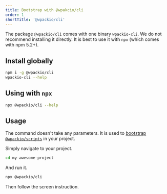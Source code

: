```yaml
---
title: Bootstrap with @wpakcio/cli
order: 1
shortTitle: '@wpackio/cli'
---
```


The package `@wpackio/cli` comes with one binary `wpackio-cli`. We do not
recommend installing it directly. It is best to use it with `npx` (which comes with npm 5.2+).

## Install globally

```bash
npm i -g @wpackio/cli
wpackio-cli --help
```

## Using with `npx`

```bash
npx @wpackio/cli --help
```

## Usage

The command doesn't take any parameters. It is used to
[bootstrap `@wpackio/scripts`](/guides/getting-started/)
in your project.

Simply navigate to your project.

```bash
cd my-awesome-project
```

And run it.

```bash
npx @wpackio/cli
```

Then follow the screen instruction.
